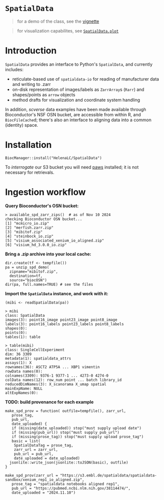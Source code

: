 # `SpatialData`

> for a demo of the class, see the [vignette](https://htmlpreview.github.io/?https://github.com/HelenaLC/SpatialData/blob/main/vignettes/SpatialData.html)

> for visualization capabilites, see [`SpatialData.plot`](https://htmlpreview.github.io/?https://github.com/HelenaLC/SpatialData.plot)

# Introduction

`SpatialData` provides an interface to Python's `SpatialData`, and currently includes:

- reticulate-based use of `spatialdata-io` for reading of manufacturer data and writing to .zarr
- on-disk representation of images/labels as `ZarrArray`s (`Rarr`) and shapes/points as `arrow` objects
- method drafts for visualization and coordinate system handling

In addition, *scverse* data examples have been made available through 
Bioconductor's NSF OSN bucket, are accessible from within R, and `BiocFileCache`d; 
there's also an interface to aligning data into a common (identity) space.

# Installation

```
BiocManager::install("HelenaLC/SpatialData")
```

To *interrogate* our S3 bucket you will need [paws](https://cran.r-project.org/web/packages/paws/index.html) 
installed; it is not necessary for retrievals.

# Ingestion workflow

**Query Bioconductor's OSN bucket:**

```
> available_spd_zarr_zips()  # as of Nov 10 2024
checking Bioconductor OSN bucket...
[1] "mcmicro_io.zip"                         
[2] "merfish.zarr.zip"                       
[3] "mibitof.zip"                            
[4] "steinbock_io.zip"                       
[5] "visium_associated_xenium_io_aligned.zip"
[6] "visium_hd_3.0.0_io.zip"                 
```

**Bring a *.zip* archive into your local cache:**

```
dir.create(tf <- tempfile())
pa = unzip_spd_demo(
  zipname="mibitof.zip", 
  destination=tf, 
  source="biocOSN")
dir(pa, full.names=TRUE) # see the files
```

**Import the `SpatialData` instance, and work with it:**

```
(mibi <- readSpatialData(pa))
```

```
> mibi
class: SpatialData
images(3): point16_image point23_image point8_image
labels(3): point16_labels point23_labels point8_labels
shapes(0):
points(0):
tables(1): table
```

```
> table(mibi)
class: SingleCellExperiment 
dim: 36 3309 
metadata(1): spatialdata_attrs
assays(1): X
rownames(36): ASCT2 ATP5A ... XBP1 vimentin
rowData names(0):
colnames(3309): 9376-1 9377-1 ... 4273-0 4274-0
colData names(12): row_num point ... batch library_id
reducedDimNames(3): X_scanorama X_umap spatial
mainExpName: NULL
altExpNames(0):
```

**TODO: build provenance for each example**

```
make_spd_prov = function( outfile=tempfile(), zarr_url,
   prose_tag,
   pub_url,
   date_uploaded) {
   if (missing(date_uploaded)) stop("must supply upload date")
   if (missing(pub_url)) stop("must supply pub_url")
   if (missing(prose_tag)) stop("must supply upload prose_tag")
   basic = list(
    SpatialDataTag = prose_tag,
    zarr_url = zarr_url,
    pub_url = pub_url,
    date_uploaded = date_uploaded)
  jsonlite::write_json(jsonlite::toJSON(basic), outfile)
}

make_spd_prov(zarr_url = "https://s3.embl.de/spatialdata/spatialdata-sandbox/xenium_rep1_io_aligned.zip",
   prose_tag = "spatialdata notebooks aligned rep1",
   pub_url = "https://pubmed.ncbi.nlm.nih.gov/38114474/",
   date_uploaded = "2024.11.10")
```
